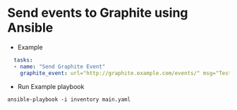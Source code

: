 Send events to Graphite using Ansible
=====================================

* Example
```yaml
  tasks:
  - name: "Send Graphite Event"
    graphite_event: url="http://graphite.example.com/events/" msg="Test Ansible" tags="test"
```
* Run Example playbook
```shell
ansible-playbook -i inventory main.yaml 
```
